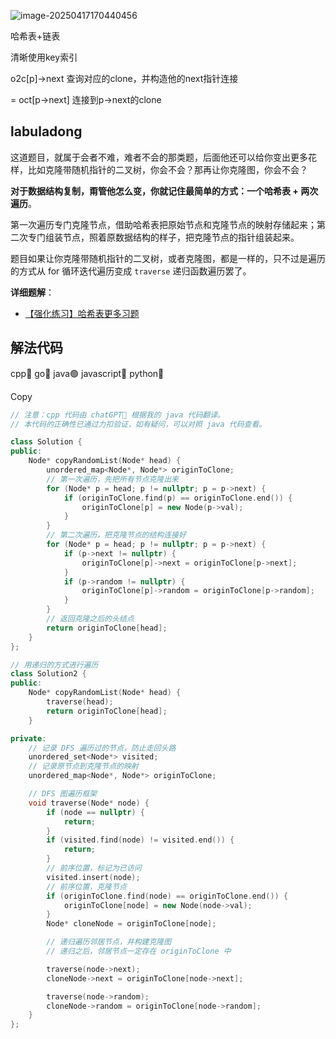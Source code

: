 ![image-20250417170440456](E:\076lxl\work\note4c\labuladong\assets\image-20250417170440456.png)

哈希表+链表

清晰使用key索引

o2c[p]->next 查询对应的clone，并构造他的next指针连接

= oct[p->next] 连接到p->next的clone

## labuladong

这道题目，就属于会者不难，难者不会的那类题，后面他还可以给你变出更多花样，比如克隆带随机指针的二叉树，你会不会？那再让你克隆图，你会不会？

**对于数据结构复制，甭管他怎么变，你就记住最简单的方式：一个哈希表 + 两次遍历**。

第一次遍历专门克隆节点，借助哈希表把原始节点和克隆节点的映射存储起来；第二次专门组装节点，照着原数据结构的样子，把克隆节点的指针组装起来。

题目如果让你克隆带随机指针的二叉树，或者克隆图，都是一样的，只不过是遍历的方式从 for 循环迭代遍历变成 `traverse` 递归函数遍历罢了。

**详细题解**：

- [【强化练习】哈希表更多习题](https://labuladong.online/algo/problem-set/hash-table/)

## 解法代码

 cpp🤖 go🤖 java🟢 javascript🤖 python🤖 

Copy

```cpp
// 注意：cpp 代码由 chatGPT🤖 根据我的 java 代码翻译。
// 本代码的正确性已通过力扣验证，如有疑问，可以对照 java 代码查看。

class Solution {
public:
    Node* copyRandomList(Node* head) {
        unordered_map<Node*, Node*> originToClone;
        // 第一次遍历，先把所有节点克隆出来
        for (Node* p = head; p != nullptr; p = p->next) {
            if (originToClone.find(p) == originToClone.end()) {
                originToClone[p] = new Node(p->val);
            }
        }
        // 第二次遍历，把克隆节点的结构连接好
        for (Node* p = head; p != nullptr; p = p->next) {
            if (p->next != nullptr) {
                originToClone[p]->next = originToClone[p->next];
            }
            if (p->random != nullptr) {
                originToClone[p]->random = originToClone[p->random];
            }
        }
        // 返回克隆之后的头结点
        return originToClone[head];
    }
};

// 用递归的方式进行遍历
class Solution2 {
public:
    Node* copyRandomList(Node* head) {
        traverse(head);
        return originToClone[head];
    }

private:
    // 记录 DFS 遍历过的节点，防止走回头路
    unordered_set<Node*> visited;
    // 记录原节点到克隆节点的映射
    unordered_map<Node*, Node*> originToClone;

    // DFS 图遍历框架
    void traverse(Node* node) {
        if (node == nullptr) {
            return;
        }
        if (visited.find(node) != visited.end()) {
            return;
        }
        // 前序位置，标记为已访问
        visited.insert(node);
        // 前序位置，克隆节点
        if (originToClone.find(node) == originToClone.end()) {
            originToClone[node] = new Node(node->val);
        }
        Node* cloneNode = originToClone[node];

        // 递归遍历邻居节点，并构建克隆图
        // 递归之后，邻居节点一定存在 originToClone 中

        traverse(node->next);
        cloneNode->next = originToClone[node->next];

        traverse(node->random);
        cloneNode->random = originToClone[node->random];
    }
};
```